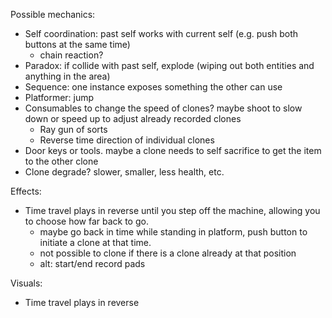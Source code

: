 Possible mechanics:

- Self coordination: past self works with current self (e.g. push both buttons at the same time)
  - chain reaction?
- Paradox: if collide with past self, explode (wiping out both entities and anything in the area)
- Sequence: one instance exposes something the other can use
- Platformer: jump
- Consumables to change the speed of clones? maybe shoot to slow down or speed up to adjust already recorded clones
  - Ray gun of sorts
  - Reverse time direction of individual clones
- Door keys or tools. maybe a clone needs to self sacrifice to get the item to the other clone
- Clone degrade? slower, smaller, less health, etc.

Effects:

- Time travel plays in reverse until you step off the machine, allowing you to choose how far back to go.
  - maybe go back in time while standing in platform, push button to initiate a clone at that time.
  - not possible to clone if there is a clone already at that position
  - alt: start/end record pads

Visuals:

- Time travel plays in reverse
